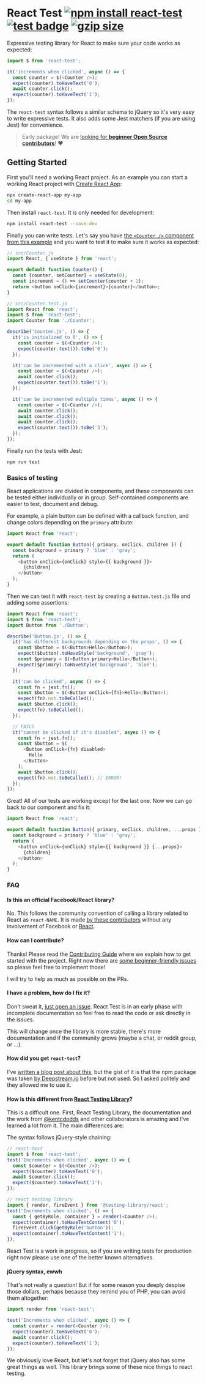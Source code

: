 # React Test [![npm install react-test](https://img.shields.io/badge/npm%20install-react--test-blue.svg)](https://www.npmjs.com/package/react-test) [![test badge](https://github.com/franciscop/react-test/workflows/tests/badge.svg)](https://github.com/franciscop/react-test/actions) [![gzip size](https://img.badgesize.io/franciscop/react-test/master/index.min.js.svg?compression=gzip)](https://github.com/franciscop/react-test/blob/master/index.min.js)

Expressive testing library for React to make sure your code works as expected:

```js
import $ from 'react-test';

it('increments when clicked', async () => {
  const counter = $(<Counter />);
  expect(counter).toHaveText('0');
  await counter.click();
  expect(counter).toHaveText('1');
});
```

The `react-test` syntax follows a similar schema to jQuery so it's very easy to write expressive tests. It also adds some Jest matchers (if you are using Jest) for convenience.

> Early package! We are [looking for **beginner Open Source contributors**](https://github.com/franciscop/react-test/blob/master/Contributing.md)! ❤️

## Getting Started

First you'll need a working React project. As an example you can start a working React project with [Create React App](https://create-react-app.dev/):

```bash
npx create-react-app my-app
cd my-app
```

Then install `react-test`. It is only needed for development:

```bash
npm install react-test --save-dev
```

Finally you can write tests. Let's say you have [the `<Counter />` component from this example](#counter) and you want to test it to make sure it works as expected:

```js
// src/Counter.js
import React, { useState } from 'react';

export default function Counter() {
  const [counter, setCounter] = useState(0);
  const increment = () => setCounter(counter + 1);
  return <button onClick={increment}>{counter}</button>;
}
```

```js
// src/Counter.test.js
import React from 'react';
import $ from 'react-test';
import Counter from './Counter';

describe('Counter.js', () => {
  it('is initialized to 0', () => {
    const counter = $(<Counter />);
    expect(counter.text()).toBe('0');
  });

  it('can be incremented with a click', async () => {
    const counter = $(<Counter />);
    await counter.click();
    expect(counter.text()).toBe('1');
  });

  it('can be incremented multiple times', async () => {
    const counter = $(<Counter />);
    await counter.click();
    await counter.click();
    await counter.click();
    expect(counter.text()).toBe('3');
  });
});
```

Finally run the tests with Jest:

```bash
npm run test
```

### Basics of testing

React applications are divided in components, and these components can be tested either individually or in group. Self-contained components are easier to test, document and debug.

For example, a plain button can be defined with a callback function, and change colors depending on the `primary` attribute:

```js
import React from 'react';

export default function Button({ primary, onClick, children }) {
  const background = primary ? 'blue' : 'gray';
  return (
    <button onClick={onClick} style={{ background }}>
      {children}
    </button>
  );
}
```

Then we can test it with `react-test` by creating a `Button.test.js` file and adding some assertions:

```js
import React from 'react';
import $ from 'react-test';
import Button from './Button';

describe('Button.js', () => {
  it('has different backgrounds depending on the props', () => {
    const $button = $(<Button>Hello</Button>);
    expect($button).toHaveStyle('background', 'gray');
    const $primary = $(<Button primary>Hello</Button>);
    expect($primary).toHaveStyle('background', 'blue');
  });

  it('can be clicked', async () => {
    const fn = jest.fn();
    const $button = $(<Button onClick={fn}>Hello</Button>);
    expect(fn).not.toBeCalled();
    await $button.click();
    expect(fn).toBeCalled();
  });

  // FAILS
  it("cannot be clicked if it's disabled", async () => {
    const fn = jest.fn();
    const $button = $(
      <Button onClick={fn} disabled>
        Hello
      </Button>
    );
    await $button.click();
    expect(fn).not.toBeCalled(); // ERROR!
  });
});
```

Great! All of our tests are working except for the last one. Now we can go back to our component and fix it:

```js
import React from 'react';

export default function Button({ primary, onClick, children, ...props }) {
  const background = primary ? 'blue' : 'gray';
  return (
    <button onClick={onClick} style={{ background }} {...props}>
      {children}
    </button>
  );
}
```

### FAQ

#### Is this an official Facebook/React library?

No. This follows the community convention of calling a library related to React as `react-NAME`. It is made [by these contributors](https://github.com/franciscop/react-test/graphs/contributors) without any involvement of Facebook or [React](https://reactjs.org/).

#### How can I contribute?

Thanks! Please read the [Contributing Guide](./Contributing.md) where we explain how to get started with the project. Right now there are [some beginner-friendly issues](https://github.com/franciscop/react-test/labels/good%20first%20issue) so please feel free to implement those!

I will try to help as much as possible on the PRs.

#### I have a problem, how do I fix it?

Don't sweat it, [just open an issue](https://github.com/franciscop/react-test/issues/new). React Test is in an early phase with incomplete documentation so feel free to read the code or ask directly in the issues.

This will change once the library is more stable, there's more documentation and if the community grows (maybe a chat, or reddit group, or ...).

#### How did you get `react-test`?

I've [written a blog post about this](https://medium.com/server-for-node-js/getting-a-great-npm-name-b0b2b27a0e1b), but the gist of it is that the npm package was taken [by Deepstream.io](https://deepstream.io/) before but not used. So I asked politely and they allowed me to use it.

#### How is this different from [React Testing Library](https://testing-library.com/docs/react-testing-library/intro)?

This is a difficult one. First, React Testing Library, the documentation and the work from [@kentcdodds](https://github.com/kentcdodds) and other collaborators is amazing and I've learned a lot from it. The main differences are:

The syntax follows jQuery-style chaining:

```js
// react-test
import $ from 'react-test';
test('Increments when clicked', async () => {
  const $counter = $(<Counter />);
  expect($counter).toHaveText('0');
  await $counter.click();
  expect($counter).toHaveText('1');
});

// react testing library
import { render, fireEvent } from '@testing-library/react';
test('Increments when clicked', () => {
  const { getByRole, container } = render(<Counter />);
  expect(container).toHaveTextContent('0');
  fireEvent.click(getByRole('button'));
  expect(container).toHaveTextContent('1');
});
```

React Test is a work in progress, so if you are writing tests for production right now please use one of the better known alternatives.

#### jQuery syntax, ewwh

That's not really a question! But if for some reason you deeply despise those dollars, perhaps because they remind you of PHP, you can avoid them altogether:

```js
import render from 'react-test';

test('Increments when clicked', async () => {
  const counter = render(<Counter />);
  expect(counter).toHaveText('0');
  await counter.click();
  expect(counter).toHaveText('1');
});
```

We obviously love React, but let's not forget that jQuery also has some great things as well. This library brings some of these nice things to react testing.
